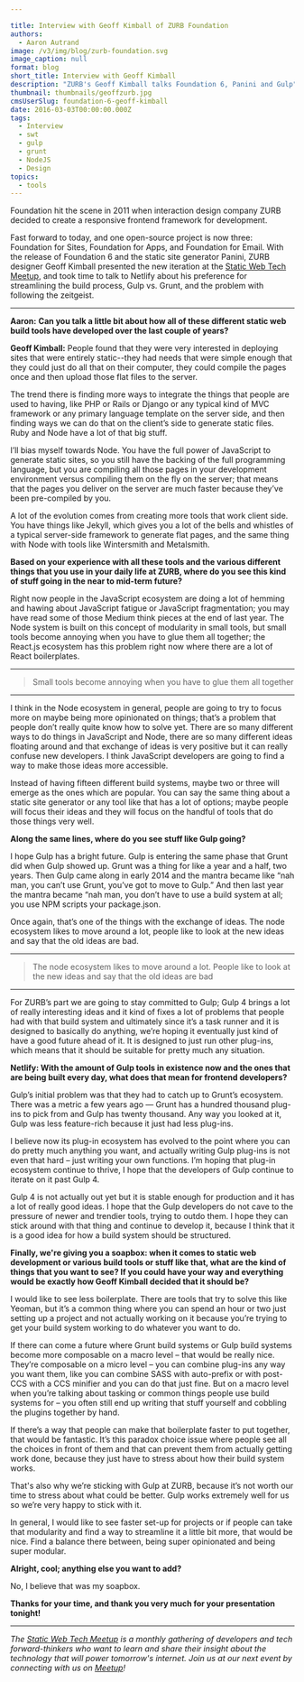 ```yaml
---

title: Interview with Geoff Kimball of ZURB Foundation
authors:
  - Aaron Autrand
image: /v3/img/blog/zurb-foundation.svg
image_caption: null
format: blog
short_title: Interview with Geoff Kimball
description: "ZURB's Geoff Kimball talks Foundation 6, Panini and Gulp"
thumbnail: thumbnails/geoffzurb.jpg
cmsUserSlug: foundation-6-geoff-kimball
date: 2016-03-03T00:00:00.000Z
tags:
  - Interview
  - swt
  - gulp
  - grunt
  - NodeJS
  - Design
topics:
  - tools
---
```


Foundation hit the scene in 2011 when interaction design company ZURB decided to create a responsive frontend framework for development.

Fast forward to today, and one open-source project is now three: Foundation for Sites, Foundation for Apps, and Foundation for Email. With the release of Foundation 6 and the static site generator Panini, ZURB designer Geoff Kimball presented the new iteration at the [Static Web Tech Meetup](http://www.meetup.com/sf-static-web-tech/), and took time to talk to Netlify about his preference for streamlining the build process, Gulp vs. Grunt, and the problem with following the zeitgeist.

<!-- excerpt -->

---

**Aaron:** **Can you talk a little bit about how all of these different static web build tools have developed over the last couple of years?**

**Geoff Kimball:** People found that they were very interested in deploying sites that were entirely static--they had needs that were simple enough that they could just do all that on their computer, they could compile the pages once and then upload those flat files to the server.

The trend there is finding more ways to integrate the things that people are used to having, like PHP or Rails or Django or any typical kind of MVC framework or any primary language template on the server side, and then finding ways we can do that on the client’s side to generate static files. Ruby and Node have a lot of that big stuff.

I’ll bias myself towards Node. You have the full power of JavaScript to generate static sites, so you still have the backing of the full programming language, but you are compiling all those pages in your development environment versus compiling them on the fly on the server; that means that the pages you deliver on the server are much faster because they’ve been pre-compiled by you.

A lot of the evolution comes from creating more tools that work client side. You have things like Jekyll, which gives you a lot of the bells and whistles of a typical server-side framework to generate flat pages, and the same thing with Node with tools like Wintersmith and Metalsmith.

**Based on your experience with all these tools and the various different things that you use in your daily life at ZURB, where do you see this kind of stuff going in the near to mid-term future?**

Right now people in the JavaScript ecosystem are doing a lot of hemming and hawing about JavaScript fatigue or JavaScript fragmentation; you may have read some of those Medium think pieces at the end of last year. The Node system is built on this concept of modularity in small tools, but small tools become annoying when you have to glue them all together; the React.js ecosystem has this problem right now where there are a lot of React boilerplates.

---

> Small tools become annoying when you have to glue them all together

---

I think in the Node ecosystem in general, people are going to try to focus more on maybe being more opinionated on things; that’s a problem that people don’t really quite know how to solve yet. There are so many different ways to do things in JavaScript and Node, there are so many different ideas floating around and that exchange of ideas is very positive but it can really confuse new developers. I think JavaScript developers are going to find a way to make those ideas more accessible.

Instead of having fifteen different build systems, maybe two or three will emerge as the ones which are popular. You can say the same thing about a static site generator or any tool like that has a lot of options; maybe people will focus their ideas and they will focus on the handful of tools that do those things very well.

**Along the same lines, where do you see stuff like Gulp going?**

I hope Gulp has a bright future. Gulp is entering the same phase that Grunt did when Gulp showed up. Grunt was a thing for like a year and a half, two years. Then Gulp came along in early 2014 and the mantra became like “nah man, you can’t use Grunt, you’ve got to move to Gulp.” And then last year the mantra became “nah man, you don’t have to use a build system at all; you use NPM scripts your package.json.

Once again, that’s one of the things with the exchange of ideas. The node ecosystem likes to move around a lot, people like to look at the new ideas and say that the old ideas are bad.

---

> The node ecosystem likes to move around a lot. People like to look at the new ideas and say that the old ideas are bad

---

For ZURB’s part we are going to stay committed to Gulp; Gulp 4 brings a lot of really interesting ideas and it kind of fixes a lot of problems that people had with that build system and ultimately since it’s a task runner and it is designed to basically do anything, we’re hoping it eventually just kind of have a good future ahead of it. It is designed to just run other plug-ins, which means that it should be suitable for pretty much any situation.

**Netlify: With the amount of Gulp tools in existence now and the ones that are being built every day, what does that mean for frontend developers?**

Gulp’s initial problem was that they had to catch up to Grunt’s ecosystem. There was a metric a few years ago — Grunt has a hundred thousand plug-ins to pick from and Gulp has twenty thousand. Any way you looked at it, Gulp was less feature-rich because it just had less plug-ins.

I believe now its plug-in ecosystem has evolved to the point where you can do pretty much anything you want, and actually writing Gulp plug-ins is not even that hard – just writing your own functions. I’m hoping that plug-in ecosystem continue to thrive, I hope that the developers of Gulp continue to iterate on it past Gulp 4.

Gulp 4 is not actually out yet but it is stable enough for production and it has a lot of really good ideas. I hope that the Gulp developers do not cave to the pressure of newer and trendier tools, trying to outdo them. I hope they can stick around with that thing and continue to develop it, because I think that it is a good idea for how a build system should be structured.

**Finally, we're giving you a soapbox: when it comes to static web development or various build tools or stuff like that, what are the kind of things that you want to see? If you could have your way and everything would be exactly how Geoff Kimball decided that it should be?**

I would like to see less boilerplate. There are tools that try to solve this like Yeoman, but it’s a common thing where you can spend an hour or two just setting up a project and not actually working on it because you’re trying to get your build system working to do whatever you want to do.

If there can come a future where Grunt build systems or Gulp build systems become more composable on a macro level – that would be really nice. They’re composable on a micro level – you can combine plug-ins any way you want them, like you can combine SASS with auto-prefix or with post-CCS with a CCS minifier and you can do that just fine. But on a macro level when you’re talking about tasking or common things people use build systems for – you often still end up writing that stuff yourself and cobbling the plugins together by hand.

If there’s a way that people can make that boilerplate faster to put together, that would be fantastic. It’s this paradox choice issue where people see all the choices in front of them and that can prevent them from actually getting work done, because they just have to stress about how their build system works.

That's also why we’re sticking with Gulp at ZURB, because it’s not worth our time to stress about what could be better. Gulp works extremely well for us so we’re very happy to stick with it.

In general, I would like to see faster set-up for projects or if people can take that modularity and find a way to streamline it a little bit more, that would be nice. Find a balance there between, being super opinionated and being super modular.

**Alright, cool; anything else you want to add?**

No, I believe that was my soapbox.

**Thanks for your time, and thank you very much for your presentation tonight!**

---

_The [Static Web Tech Meetup](http://www.meetup.com/sf-static-web-tech/) is a monthly gathering of developers and tech forward-thinkers who want to learn and share their insight about the technology that will power tomorrow's internet. Join us at our next event by connecting with us on [Meetup](http://www.meetup.com/sf-static-web-tech/)!_
